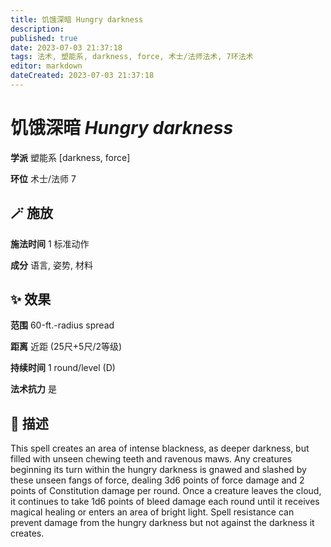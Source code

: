 ```yaml
---
title: 饥饿深暗 Hungry darkness
description: 
published: true
date: 2023-07-03 21:37:18
tags: 法术, 塑能系, darkness, force, 术士/法师法术, 7环法术
editor: markdown
dateCreated: 2023-07-03 21:37:18
---
```


# **饥饿深暗** *Hungry darkness*

**学派** 塑能系 \[darkness, force\] 

**环位** 术士/法师 7

## 🪄 施放

**施法时间** 1 标准动作

**成分** 语言, 姿势, 材料

## ✨ 效果  

**范围** 60-ft.-radius spread

**距离** 近距 (25尺+5尺/2等级)  

**持续时间** 1 round/level (D) 

**法术抗力** 是

## 📖 描述

This spell creates an area of intense blackness, as deeper darkness, but filled with unseen chewing teeth and ravenous maws. Any creatures beginning its turn within the hungry darkness is gnawed and slashed by these unseen fangs of force, dealing 3d6 points of force damage and 2 points of Constitution damage per round. Once a creature leaves the cloud, it continues to take 1d6 points of bleed damage each round until it receives magical healing or enters an area of bright light. Spell resistance can prevent damage from the hungry darkness but not against the darkness it creates.
    